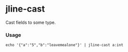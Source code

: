 jline-cast
==========

Cast fields to some type.

### Usage

    echo '{"a":"5","b":"leavemealone"}' | jline-cast a:int

